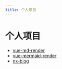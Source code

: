 ```yaml
---
title: 个人项目
---
```


# 个人项目

- [vue-md-render](https://github.com/hojas/vue-md-render)
- [vue-mermaid-render](https://github.com/hojas/vue-mermaid-render)
- [nx-blog](https://github.com/hojas/nx-blog)
